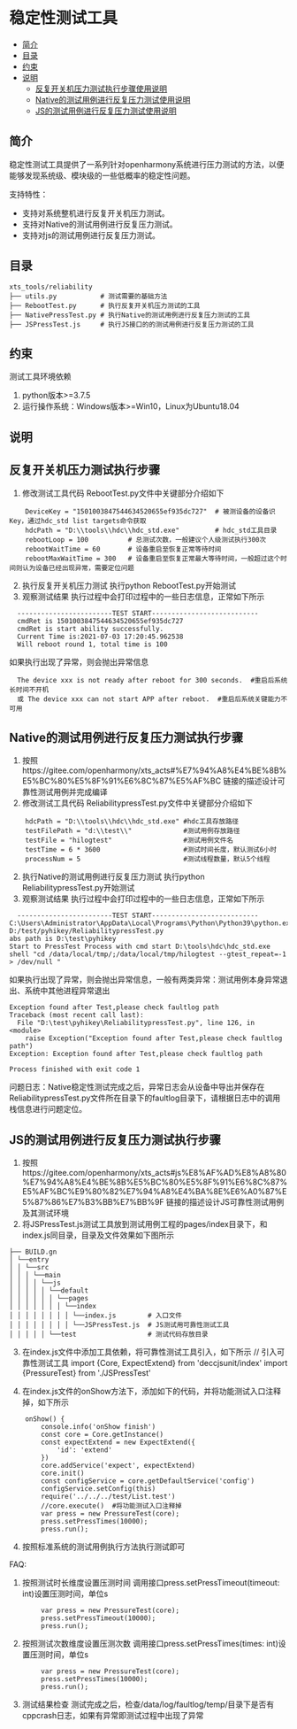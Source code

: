 # 稳定性测试工具<a name="ZH-CN_TOPIC_0000001115694144"></a>

-   [简介](#section11660541593)
-   [目录](#section161941989596)
-   [约束](#section119744591305)
-   [说明](#section06487425716)
    -   [反复开关机压力测试执行步骤使用说明](#section129654513264)
    -   [Native的测试用例进行反复压力测试使用说明](#section129654513265)
    -   [JS的测试用例进行反复压力测试使用说明](#section129654513266)

## 简介<a name="section11660541593"></a>

稳定性测试工具提供了一系列针对openharmony系统进行压力测试的方法，以便能够发现系统级、模块级的一些低概率的稳定性问题。

支持特性：

-   支持对系统整机进行反复开关机压力测试。
-   支持对Native的测试用例进行反复压力测试。
-   支持对js的测试用例进行反复压力测试。

## 目录<a name="section161941989596"></a>

```
xts_tools/reliability
├── utils.py           # 测试需要的基础方法
├── RebootTest.py      # 执行反复开关机压力测试的工具
├── NativePressTest.py # 执行Native的测试用例进行反复压力测试的工具
├── JSPressTest.js     # 执行JS接口的的测试用例进行反复压力测试的工具
```
## 约束<a name="section119744591305"></a>

测试工具环境依赖

1.  python版本\>=3.7.5
2.  运行操作系统：Windows版本\>=Win10，Linux为Ubuntu18.04

## 说明<a name="section06487425716"></a>

## 反复开关机压力测试执行步骤<a name="section129654513264"></a>
1.  修改测试工具代码
    RebootTest.py文件中关键部分介绍如下
```
    DeviceKey = "1501003847544634520655ef935dc727"  # 被测设备的设备识Key，通过hdc_std list targets命令获取
    hdcPath = "D:\\tools\\hdc\\hdc_std.exe"         # hdc_std工具目录
    rebootLoop = 100          # 总测试次数，一般建议个人级测试执行300次
    rebootWaitTime = 60       # 设备重启至恢复正常等待时间
    rebootMaxWaitTime = 300   # 设备重启至恢复正常最大等待时间，一般超过这个时间则认为设备已经出现异常，需要定位问题
```
2.  执行反复开关机压力测试
    执行python RebootTest.py开始测试
3.  观察测试结果
    执行过程中会打印过程中的一些日志信息，正常如下所示
```
  ------------------------TEST START---------------------------
  cmdRet is 1501003847544634520655ef935dc727
  cmdRet is start ability successfully.
  Current Time is:2021-07-03 17:20:45.962538
  Will reboot round 1, total time is 100
```
  如果执行出现了异常，则会抛出异常信息
```
  The device xxx is not ready after reboot for 300 seconds.  #重启后系统长时间不开机
  或 The device xxx can not start APP after reboot.  #重启后系统关键能力不可用
```  
## Native的测试用例进行反复压力测试执行步骤<a name="section129654513265"></a>
1.  按照https://gitee.com/openharmony/xts_acts#%E7%94%A8%E4%BE%8B%E5%BC%80%E5%8F%91%E6%8C%87%E5%AF%BC 链接的描述设计可靠性测试用例并完成编译
2.  修改测试工具代码
    ReliabilitypressTest.py文件中关键部分介绍如下
```
    hdcPath = "D:\\tools\\hdc\\hdc_std.exe" #hdc工具存放路径
    testFilePath = "d:\\test\\"             #测试用例存放路径
    testFile = "hilogtest"                  #测试用例文件名
    testTime = 6 * 3600                     #测试时间长度，默认测试6小时
    processNum = 5                          #测试线程数量，默认5个线程
```
2.  执行Native的测试用例进行反复压力测试
    执行python ReliabilitypressTest.py开始测试
3.  观察测试结果
    执行过程中会打印过程中的一些日志信息，正常如下所示
```
  ------------------------TEST START---------------------------
C:\Users\Administrator\AppData\Local\Programs\Python\Python39\python.exe D:/test/pyhikey/ReliabilitypressTest.py
abs path is D:\test\pyhikey
Start to PressTest Process with cmd start D:\tools\hdc\hdc_std.exe shell "cd /data/local/tmp/;/data/local/tmp/hilogtest --gtest_repeat=-1 > /dev/null "
```
  如果执行出现了异常，则会抛出异常信息，一般有两类异常：测试用例本身异常退出、系统中其他进程异常退出
```
Exception found after Test,please check faultlog path
Traceback (most recent call last):
  File "D:\test\pyhikey\ReliabilitypressTest.py", line 126, in <module>
    raise Exception("Exception found after Test,please check faultlog path")
Exception: Exception found after Test,please check faultlog path

Process finished with exit code 1
```
问题日志：Native稳定性测试完成之后，异常日志会从设备中导出并保存在ReliabilitypressTest.py文件所在目录下的faultlog目录下，请根据日志中的调用栈信息进行问题定位。

## JS的测试用例进行反复压力测试执行步骤<a name="section129654513266"></a>
1.  按照https://gitee.com/openharmony/xts_acts#js%E8%AF%AD%E8%A8%80%E7%94%A8%E4%BE%8B%E5%BC%80%E5%8F%91%E6%8C%87%E5%AF%BC%E9%80%82%E7%94%A8%E4%BA%8E%E6%A0%87%E5%87%86%E7%B3%BB%E7%BB%9F 链接的描述设计JS可靠性测试用例及其测试环境
2.  将JSPressTest.js测试工具放到测试用例工程的pages/index目录下，和index.js同目录，目录及文件效果如下图所示
```
├── BUILD.gn   
│ └──entry
│ │ └──src
│ │ │ └──main
│ │ │ │ └──js
│ │ │ │ │ └──default               
│ │ │ │ │ │ └──pages
│ │ │ │ │ │ │ └──index             
│ │ │ │ │ │ │ │ └──index.js        # 入口文件
│ │ │ │ │ │ │ │ └──JSPressTest.js  # JS测试用可靠性测试工具
│ │ │ │ │ └──test                  # 测试代码存放目录  
```

3.  在index.js文件中添加工具依赖，将可靠性测试工具引入，如下所示
// 引入可靠性测试工具
import {Core, ExpectExtend} from 'deccjsunit/index'
import {PressureTest} from './JSPressTest'

3.  在index.js文件的onShow方法下，添加如下的代码，并将功能测试入口注释掉，如下所示
```
    onShow() {
        console.info('onShow finish')
        const core = Core.getInstance()
        const expectExtend = new ExpectExtend({
            'id': 'extend'
        })
        core.addService('expect', expectExtend)
        core.init()
        const configService = core.getDefaultService('config')
        configService.setConfig(this)
        require('../../../test/List.test')
        //core.execute()  #将功能测试入口注释掉
        var press = new PressureTest(core);
        press.setPressTimes(10000);
        press.run();
```

4.  按照标准系统的测试用例执行方法执行测试即可

FAQ:
1.  按照测试时长维度设置压测时间
    调用接口press.setPressTimeout(timeout: int)设置压测时间，单位s
```
        var press = new PressureTest(core);
        press.setPressTimeout(10000);
        press.run();
```

2.  按照测试次数维度设置压测次数
    调用接口press.setPressTimes(times: int)设置压测时间，单位s
```
        var press = new PressureTest(core);
        press.setPressTimes(10000);
        press.run();
```

3.  测试结果检查
    测试完成之后，检查/data/log/faultlog/temp/目录下是否有cppcrash日志，如果有异常即测试过程中出现了异常